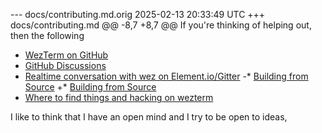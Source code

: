 --- docs/contributing.md.orig	2025-02-13 20:33:49 UTC
+++ docs/contributing.md
@@ -8,7 +8,7 @@ If you're thinking of helping out, then the following 
 * [WezTerm on GitHub](https://github.com/wezterm/wezterm)
 * [GitHub Discussions](https://github.com/wezterm/wezterm/discussions)
 * [Realtime conversation with wez on Element.io/Gitter](help.md)
-* [Building from Source](install/source.md)
+* [Building from Source](https://github.com/wezterm/wezterm/blob/main/docs/install/source.md)
 * [Where to find things and hacking on wezterm](https://github.com/wezterm/wezterm/blob/master/CONTRIBUTING.md#contributing-to-wezterm)
 
 I like to think that I have an open mind and I try to be open to ideas,
